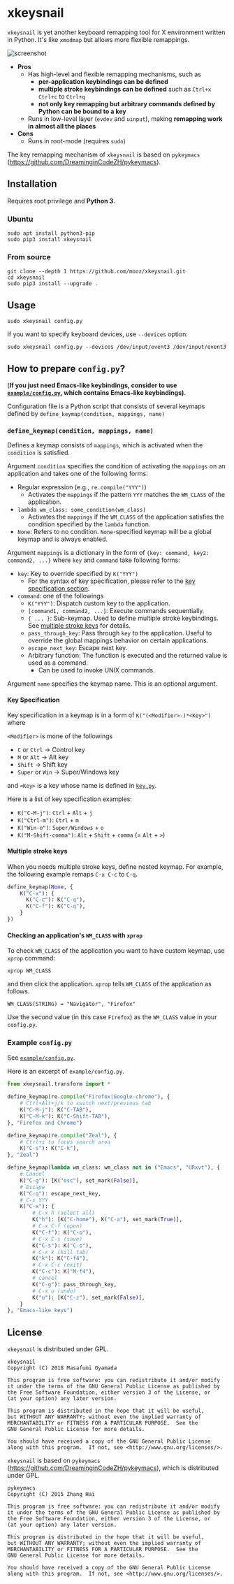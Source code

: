 # xkeysnail

`xkeysnail` is yet another keyboard remapping tool for X environment written in Python. It's like
`xmodmap` but allows more flexible remappings.

![screenshot](http://mooz.github.io/image/xkeysnail_screenshot.png)

- **Pros**
    - Has high-level and flexible remapping mechanisms, such as
        - **per-application keybindings can be defined**
        - **multiple stroke keybindings can be defined** such as `Ctrl+x Ctrl+c` to `Ctrl+q`
        - **not only key remapping but arbitrary commands defined by Python can be bound to a key**
    - Runs in low-level layer (`evdev` and `uinput`), making **remapping work in almost all the places**
- **Cons**
    - Runs in root-mode (requires `sudo`)

The key remapping mechanism of `xkeysnail` is based on `pykeymacs`
(https://github.com/DreaminginCodeZH/pykeymacs).

## Installation

Requires root privilege and **Python 3**.

### Ubuntu

    sudo apt install python3-pip
    sudo pip3 install xkeysnail

### From source

    git clone --depth 1 https://github.com/mooz/xkeysnail.git
    cd xkeysnail
    sudo pip3 install --upgrade .

## Usage

    sudo xkeysnail config.py

If you want to specify keyboard devices, use `--devices` option:

    sudo xkeysnail config.py --devices /dev/input/event3 /dev/input/event3

## How to prepare `config.py`?

(**If you just need Emacs-like keybindings, consider to
use
[`example/config.py`](https://github.com/mooz/xkeysnail/blob/master/example/config.py),
which contains Emacs-like keybindings)**.

Configuration file is a Python script that consists of several keymaps defined
by `define_keymap(condition, mappings, name)`

### `define_keymap(condition, mappings, name)`

Defines a keymap consists of `mappings`, which is activated when the `condition`
is satisfied.

Argument `condition` specifies the condition of activating the `mappings` on an
application and takes one of the following forms:
- Regular expression (e.g., `re.compile("YYY")`)
    - Activates the `mappings` if the pattern `YYY` matches the `WM_CLASS` of the application.
- `lambda wm_class: some_condition(wm_class)`
    - Activates the `mappings` if the `WM_CLASS` of the application satisfies the condition specified by the `lambda` function.
- `None`: Refers to no condition. `None`-specified keymap will be a global keymap and is always enabled.

Argument `mappings` is a dictionary in the form of `{key: command, key2:
command2, ...}` where `key` and `command` take following forms:
- `key`: Key to override specified by `K("YYY")`
    - For the syntax of key specification, please refer to the [key specification section](#key-specification).
- `command`: one of the followings
    - `K("YYY")`: Dispatch custom key to the application.
    - `[command1, command2, ...]`: Execute commands sequentially.
    - `{ ... }`: Sub-keymap. Used to define multiple stroke keybindings. See [multiple stroke keys](#multiple-stroke-keys) for details.
    - `pass_through_key`: Pass through `key` to the application. Useful to override the global mappings behavior on certain applications.
    - `escape_next_key`: Escape next key.
    - Arbitrary function: The function is executed and the returned value is used as a command.
        - Can be used to invoke UNIX commands.

Argument `name` specifies the keymap name. This is an optional argument.

#### Key Specification

Key specification in a keymap is in a form of `K("(<Modifier>-)*<Key>")` where

`<Modifier>` is mone of the followings
- `C` or `Ctrl` -> Control key
- `M` or `Alt` -> Alt key
- `Shift` -> Shift key
- `Super` or `Win` -> Super/Windows key

and `<Key>` is a key whose name is defined
in [`key.py`](https://github.com/mooz/xkeysnail/blob/master/xkeysnail/key.py).

Here is a list of key specification examples:

- `K("C-M-j")`: `Ctrl` + `Alt` + `j`
- `K("Ctrl-m")`: `Ctrl` + `m`
- `K("Win-o")`: `Super/Windows` + `o`
- `K("M-Shift-comma")`: `Alt` + `Shift` + `comma` (= `Alt` + `>`)

#### Multiple stroke keys

When you needs multiple stroke keys, define nested keymap. For example, the
following example remaps `C-x C-c` to `C-q`.

```python
define_keymap(None, {
    K("C-x"): {
      K("C-c"): K("C-q"),
      K("C-f"): K("C-q"),
    }
})
```

#### Checking an application's `WM_CLASS` with `xprop`

To check `WM_CLASS` of the application you want to have custom keymap, use
`xprop` command:

    xprop WM_CLASS

and then click the application. `xprop` tells `WM_CLASS` of the application as follows.

    WM_CLASS(STRING) = "Navigator", "Firefox"

Use the second value (in this case `Firefox`) as the `WM_CLASS` value in your
`config.py`.

### Example `config.py`

See [`example/config.py`](https://github.com/mooz/xkeysnail/blob/master/example/config.py).

Here is an excerpt of `example/config.py`.

```python
from xkeysnail.transform import *

define_keymap(re.compile("Firefox|Google-chrome"), {
    # Ctrl+Alt+j/k to switch next/previous tab
    K("C-M-j"): K("C-TAB"),
    K("C-M-k"): K("C-Shift-TAB"),
}, "Firefox and Chrome")

define_keymap(re.compile("Zeal"), {
    # Ctrl+s to focus search area
    K("C-s"): K("C-k"),
}, "Zeal")

define_keymap(lambda wm_class: wm_class not in ("Emacs", "URxvt"), {
    # Cancel
    K("C-g"): [K("esc"), set_mark(False)],
    # Escape
    K("C-q"): escape_next_key,
    # C-x YYY
    K("C-x"): {
        # C-x h (select all)
        K("h"): [K("C-home"), K("C-a"), set_mark(True)],
        # C-x C-f (open)
        K("C-f"): K("C-o"),
        # C-x C-s (save)
        K("C-s"): K("C-s"),
        # C-x k (kill tab)
        K("k"): K("C-f4"),
        # C-x C-c (exit)
        K("C-c"): K("M-f4"),
        # cancel
        K("C-g"): pass_through_key,
        # C-x u (undo)
        K("u"): [K("C-z"), set_mark(False)],
    }
}, "Emacs-like keys")
```

## License

`xkeysnail` is distributed under GPL.

    xkeysnail
    Copyright (C) 2018 Masafumi Oyamada

    This program is free software: you can redistribute it and/or modify
    it under the terms of the GNU General Public License as published by
    the Free Software Foundation, either version 3 of the License, or
    (at your option) any later version.

    This program is distributed in the hope that it will be useful,
    but WITHOUT ANY WARRANTY; without even the implied warranty of
    MERCHANTABILITY or FITNESS FOR A PARTICULAR PURPOSE.  See the
    GNU General Public License for more details.

    You should have received a copy of the GNU General Public License
    along with this program.  If not, see <http://www.gnu.org/licenses/>.

`xkeysnail` is based on `pykeymacs`
 (https://github.com/DreaminginCodeZH/pykeymacs), which is distributed under
 GPL.

    pykeymacs
    Copyright (C) 2015 Zhang Hai

    This program is free software: you can redistribute it and/or modify
    it under the terms of the GNU General Public License as published by
    the Free Software Foundation, either version 3 of the License, or
    (at your option) any later version.

    This program is distributed in the hope that it will be useful,
    but WITHOUT ANY WARRANTY; without even the implied warranty of
    MERCHANTABILITY or FITNESS FOR A PARTICULAR PURPOSE.  See the
    GNU General Public License for more details.

    You should have received a copy of the GNU General Public License
    along with this program.  If not, see <http://www.gnu.org/licenses/>.
